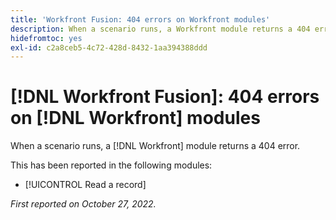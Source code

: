 ```yaml
---
title: 'Workfront Fusion: 404 errors on Workfront modules'
description: When a scenario runs, a Workfront module returns a 404 error.
hidefromtoc: yes
exl-id: c2a8ceb5-4c72-428d-8432-1aa394388ddd
---
```

# [!DNL Workfront Fusion]: 404 errors on [!DNL Workfront] modules

When a scenario runs, a [!DNL Workfront] module returns a 404 error.

This has been reported in the following modules:

* [!UICONTROL Read a record]

_First reported on October 27, 2022._
